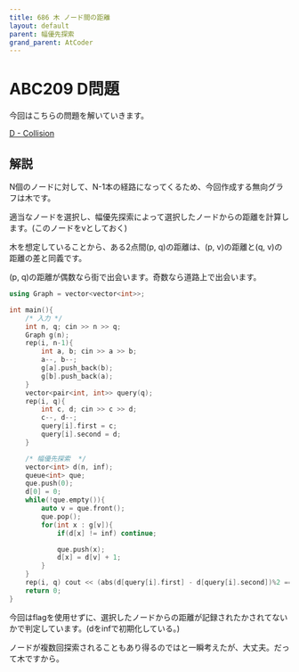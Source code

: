 ```yaml
---
title: 686 木 ノード間の距離
layout: default
parent: 幅優先探索
grand_parent: AtCoder
---
```


# ABC209 D問題
今回はこちらの問題を解いていきます。

<a href="https://atcoder.jp/contests/abc209/tasks/abc209_d" target="_blank">D - Collision</a>

## 解説
N個のノードに対して、N-1本の経路になってくるため、今回作成する無向グラフは木です。

適当なノードを選択し、幅優先探索によって選択したノードからの距離を計算します。(このノードをvとしておく)

木を想定していることから、ある2点間(p, q)の距離は、(p, v)の距離と(q, v)の距離の差と同義です。

(p, q)の距離が偶数なら街で出会います。奇数なら道路上で出会います。

```cpp
using Graph = vector<vector<int>>;

int main(){
    /* 入力 */
    int n, q; cin >> n >> q;
    Graph g(n);
    rep(i, n-1){
        int a, b; cin >> a >> b;
        a--, b--;
        g[a].push_back(b);
        g[b].push_back(a);
    }
    vector<pair<int, int>> query(q);
    rep(i, q){
        int c, d; cin >> c >> d;
        c--, d--;
        query[i].first = c;
        query[i].second = d;
    }

    /* 幅優先探索  */
    vector<int> d(n, inf);
    queue<int> que;
    que.push(0);
    d[0] = 0;
    while(!que.empty()){
        auto v = que.front();
        que.pop();
        for(int x : g[v]){
            if(d[x] != inf) continue;

            que.push(x);
            d[x] = d[v] + 1;
        }
    }
    rep(i, q) cout << (abs(d[query[i].first] - d[query[i].second])%2 == 0 ? "Town" : "Road") << endl;
    return 0;
}
```

今回はflagを使用せずに、選択したノードからの距離が記録されたかされてないかで判定しています。(dをinfで初期化している。)

ノードが複数回探索されることもあり得るのではと一瞬考えたが、大丈夫。だって木ですから。